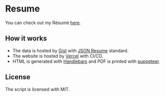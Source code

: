 # Resume

You can check out my Résumé [here](https://resume.joash.me).


## How it works

- The data is hosted by [Gist](https://gist.github.com/Jace254/f09113ec7cb9f2900ff783a2475d7c34) with [JSON Resume](https://jsonresume.org/) standard.
- The website is hosted by [Vercel](https://vercel.com/) with CI/CD.
- HTML is generated with [Handlebars](https://handlebarsjs.com/) and PDF is printed with [puppeteer](https://github.com/puppeteer/puppeteer/).

## License

The script is licensed with MIT.
